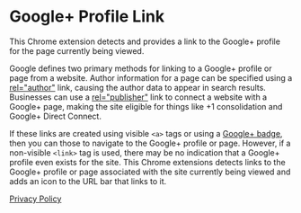 # Google+ Profile Link

This Chrome extension detects and provides a link to the Google+ profile for
the page currently being viewed.

Google defines two primary methods for linking to a Google+ profile or page
from a website.  Author information for a page can be specified using a
[rel="author"][rel-author] link, causing the author data to appear in search
results.  Businesses can use a [rel="publisher"][rel-publisher] link to connect
a website with a Google+ page, making the site eligible for things like +1
consolidation and Google+ Direct Connect.

If these links are created using visible `<a>` tags or using a [Google+
badge][], then you can those to navigate to the Google+ profile or page.
However, if a non-visible `<link>` tag is used, there may be no
indication that a Google+ profile even exists for the site.  This Chrome
extensions detects links to the Google+ profile or page associated with the
site currently being viewed and adds an icon to the URL bar that links to it.

[Privacy Policy](https://github.com/willnorris/plus-profile-link/blob/master/privacy.txt)

[rel-author]: http://support.google.com/webmasters/bin/answer.py?hl=en&answer=1408986
[rel-publisher]: http://support.google.com/webmasters/bin/answer.py?hl=en&answer=1708844
[Google+ badge]: https://developers.google.com/+/plugins/badge/
